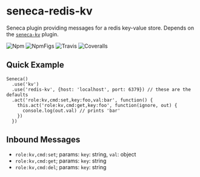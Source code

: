 # seneca-redis-kv
Seneca plugin providing messages for a redis key-value store.
Depends on the [`seneca-kv`](https://github.com/voxgig/seneca-kv) plugin.

![Npm][BadgeNpm]
![NpmFigs][BadgeNpmFigs]
![Travis][BadgeTravis]
![Coveralls][BadgeCoveralls]


## Quick Example

```
Seneca()
  .use('kv')
  .use('redis-kv', {host: 'localhost', port: 6379}) // these are the defaults
  .act('role:kv,cmd:set,key:foo,val:bar', function() {
    this.act('role:kv,cmd:get,key:foo', function(ignore, out) {
      console.log(out.val) // prints 'bar'
    })
  })
```


## Inbound Messages

* `role:kv,cmd:set`; params: `key`: string, `val`: object
* `role:kv,cmd:get`; params: `key`: string
* `role:kv,cmd:del`; params: `key`: string




[BadgeCoveralls]: https://coveralls.io/repos/voxgig/seneca-redis-kv/badge.svg?branch=master&service=github
[BadgeNpm]: https://badge.fury.io/js/seneca-redis-kv.svg
[BadgeNpmFigs]: https://img.shields.io/npm/dm/seneca-redis-kv.svg?maxAge=2592000
[BadgeTravis]: https://travis-ci.org/voxgig/seneca-redis-kv.svg?branch=master
